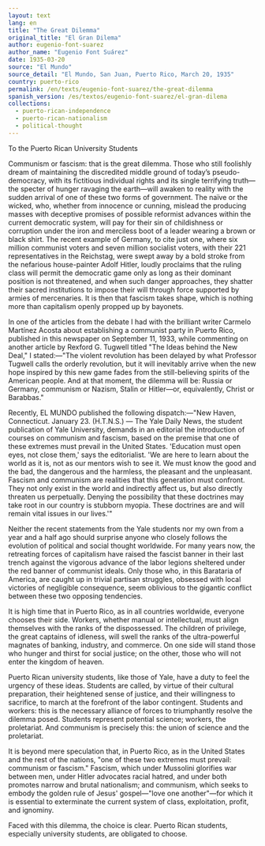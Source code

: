 ```yaml
---
layout: text
lang: en
title: "The Great Dilemma"
original_title: "El Gran Dilema"
author: eugenio-font-suarez
author_name: "Eugenio Font Suárez"
date: 1935-03-20
source: "El Mundo"
source_detail: "El Mundo, San Juan, Puerto Rico, March 20, 1935"
country: puerto-rico
permalink: /en/texts/eugenio-font-suarez/the-great-dilemma
spanish_version: /es/textos/eugenio-font-suarez/el-gran-dilema
collections:
  - puerto-rican-independence
  - puerto-rican-nationalism
  - political-thought
---
```


To the Puerto Rican University Students

Communism or fascism: that is the great dilemma. Those who still foolishly dream of maintaining the discredited middle ground of today’s pseudo-democracy, with its fictitious individual rights and its single terrifying truth—the specter of hunger ravaging the earth—will awaken to reality with the sudden arrival of one of these two forms of government. The naïve or the wicked, who, whether from innocence or cunning, mislead the producing masses with deceptive promises of possible reformist advances within the current democratic system, will pay for their sin of childishness or corruption under the iron and merciless boot of a leader wearing a brown or black shirt. The recent example of Germany, to cite just one, where six million communist voters and seven million socialist voters, with their 221 representatives in the Reichstag, were swept away by a bold stroke from the nefarious house-painter Adolf Hitler, loudly proclaims that the ruling class will permit the democratic game only as long as their dominant position is not threatened, and when such danger approaches, they shatter their sacred institutions to impose their will through force supported by armies of mercenaries. It is then that fascism takes shape, which is nothing more than capitalism openly propped up by bayonets.

In one of the articles from the debate I had with the brilliant writer Carmelo Martínez Acosta about establishing a communist party in Puerto Rico, published in this newspaper on September 11, 1933, while commenting on another article by Rexford G. Tugwell titled "The Ideas behind the New Deal," I stated:—"The violent revolution has been delayed by what Professor Tugwell calls the orderly revolution, but it will inevitably arrive when the new hope inspired by this new game fades from the still-believing spirits of the American people. And at that moment, the dilemma will be: Russia or Germany, communism or Nazism, Stalin or Hitler—or, equivalently, Christ or Barabbas."

Recently, EL MUNDO published the following dispatch:—"New Haven, Connecticut. January 23. (H.T.N.S.) — The Yale Daily News, the student publication of Yale University, demands in an editorial the introduction of courses on communism and fascism, based on the premise that one of these extremes must prevail in the United States. 'Education must open eyes, not close them,' says the editorialist. 'We are here to learn about the world as it is, not as our mentors wish to see it. We must know the good and the bad, the dangerous and the harmless, the pleasant and the unpleasant. Fascism and communism are realities that this generation must confront. They not only exist in the world and indirectly affect us, but also directly threaten us perpetually. Denying the possibility that these doctrines may take root in our country is stubborn myopia. These doctrines are and will remain vital issues in our lives.'"

Neither the recent statements from the Yale students nor my own from a year and a half ago should surprise anyone who closely follows the evolution of political and social thought worldwide. For many years now, the retreating forces of capitalism have raised the fascist banner in their last trench against the vigorous advance of the labor legions sheltered under the red banner of communist ideals. Only those who, in this Barataria of America, are caught up in trivial partisan struggles, obsessed with local victories of negligible consequence, seem oblivious to the gigantic conflict between these two opposing tendencies.

It is high time that in Puerto Rico, as in all countries worldwide, everyone chooses their side. Workers, whether manual or intellectual, must align themselves with the ranks of the dispossessed. The children of privilege, the great captains of idleness, will swell the ranks of the ultra-powerful magnates of banking, industry, and commerce. On one side will stand those who hunger and thirst for social justice; on the other, those who will not enter the kingdom of heaven.

Puerto Rican university students, like those of Yale, have a duty to feel the urgency of these ideas. Students are called, by virtue of their cultural preparation, their heightened sense of justice, and their willingness to sacrifice, to march at the forefront of the labor contingent. Students and workers: this is the necessary alliance of forces to triumphantly resolve the dilemma posed. Students represent potential science; workers, the proletariat. And communism is precisely this: the union of science and the proletariat.

It is beyond mere speculation that, in Puerto Rico, as in the United States and the rest of the nations, "one of these two extremes must prevail: communism or fascism." Fascism, which under Mussolini glorifies war between men, under Hitler advocates racial hatred, and under both promotes narrow and brutal nationalism; and communism, which seeks to embody the golden rule of Jesus' gospel—"love one another"—for which it is essential to exterminate the current system of class, exploitation, profit, and ignominy.

Faced with this dilemma, the choice is clear. Puerto Rican students, especially university students, are obligated to choose.
